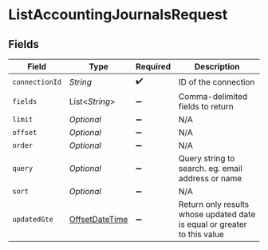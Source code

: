 # ListAccountingJournalsRequest


## Fields

| Field                                                                                     | Type                                                                                      | Required                                                                                  | Description                                                                               |
| ----------------------------------------------------------------------------------------- | ----------------------------------------------------------------------------------------- | ----------------------------------------------------------------------------------------- | ----------------------------------------------------------------------------------------- |
| `connectionId`                                                                            | *String*                                                                                  | :heavy_check_mark:                                                                        | ID of the connection                                                                      |
| `fields`                                                                                  | List<*String*>                                                                            | :heavy_minus_sign:                                                                        | Comma-delimited fields to return                                                          |
| `limit`                                                                                   | *Optional<Double>*                                                                        | :heavy_minus_sign:                                                                        | N/A                                                                                       |
| `offset`                                                                                  | *Optional<Double>*                                                                        | :heavy_minus_sign:                                                                        | N/A                                                                                       |
| `order`                                                                                   | *Optional<String>*                                                                        | :heavy_minus_sign:                                                                        | N/A                                                                                       |
| `query`                                                                                   | *Optional<String>*                                                                        | :heavy_minus_sign:                                                                        | Query string to search. eg. email address or name                                         |
| `sort`                                                                                    | *Optional<String>*                                                                        | :heavy_minus_sign:                                                                        | N/A                                                                                       |
| `updatedGte`                                                                              | [OffsetDateTime](https://docs.oracle.com/javase/8/docs/api/java/time/OffsetDateTime.html) | :heavy_minus_sign:                                                                        | Return only results whose updated date is equal or greater to this value                  |